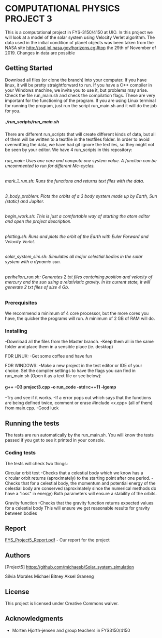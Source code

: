 

# COMPUTATIONAL PHYSICS PROJECT 3

This is a computational project in FYS-3150/4150 at UIO. In this project we will look at a model of the solar system using Velocity Verlet algorithm. The data used in the initial condition of planet objects was been taken from the NASA site http://ssd.jpl.nasa.gov/horizons.cgi#top the 29th of November of 2019. Changes in data are possible

## Getting Started

Download all files (or clone the branch) into your computer. If you have linux, it will be pretty straightforward to run.
If you have a C++ compiler in your Windows machine, we invite you to use it, but problems may arise. Check the file run_main.sh and check the compilation flags.
These are very important for the functioning of the program.
If you are using Linux terminal for running the program, just run the script run_main.sh and it will do the job for you.

##### ./run_scripts/run_main.sh

There are different run_scripts that will create different kinds of data, but all of them will be written to a textfile in the textfiles folder. In order to avoid overwritting the data, we have had git ignore the texfiles, so they might not be seen by your editor.
We have 4 run_scripts in this repository:
###### run_main: Uses one core and compute one system value. A function can be uncommented to run for different Mc-cycles.
###### mark_1_run.sh: Runs the functions and returns text files with the data.
###### 3_body_problem: Plots the orbits of a 3 body system made up by Earth, Sun (static) and Jupiter.
###### begin_work.sh: This is just a comfortable way of starting the atom editor and open the project description.
###### plotting.sh: Runs and plots the orbit of the Earth with Euler Forward and Velocity Verlet.
###### solar_system_sim.sh: Simulates all major celestial bodies in the solar system with a dynamic sun.
###### perihelion_run.sh: Generates 2 txt files containing position and velocity of mercury and the sun using a relativistic gravity. In its current state, it will generate 2 txt files of size 4 Gb.

### Prerequisites

We recommend a minimum of 4 core processor, but the more cores you have, the quicker the programs will run. A minimum of 2 GB of RAM will do.

### Installing

-Download all the files from the Master branch.
-Keep them all in the same folder and place them in a sensible place (ie. desktop)

FOR LINUX:
-Get some coffee and have fun

FOR WINDOWS:
-Make a new project in the test editor or IDE of your choice. Set the compiler settings to have the flags you can find in run_main.sh (Open it as a text file or see below):
#### g++ -O3 project3.cpp -o run_code -std=c++11 -lgomp

-Try and see if it works.
-If a error pops out which says that the functions are being defined twice, comment or erase #include <x.cpp> (all of them) from main.cpp.
-Good luck

## Running the tests

The tests are run automatically by the run_main.sh. You will know the tests passed if you get to see it printed in your console.

### Coding tests

The tests will check two things:

Circular orbit test
-Checks that a celestial body which we know has a circular orbit returns (aproximately) to the starting point after one period.
-Checks that for a celestial body, the momentum and potential energy of the celestial body are conserved (aproximately since the numerical methods do have a "loss" in energy)
Both parameters will ensure a stability of the orbits.

Gravity function
-Checks that the gravity function returns expected values for a celestial body
This will ensure we get reasonable results for gravity between bodies

## Report

[FYS_Project5_Report.pdf](https://github.com/michaesb/Solar_system_simulation/FYS_Project5_Report.pdf) - Our report for the project





## Authors

[Project5] https://github.com/michaesb/Solar_system_simulation

Silvia Morales     Michael Bitney        Aksel Graneng

## License

This project is licensed under Creative Commons waiver.

## Acknowledgments

* Morten Hjorth-jensen and group teachers in FYS3150/4150
